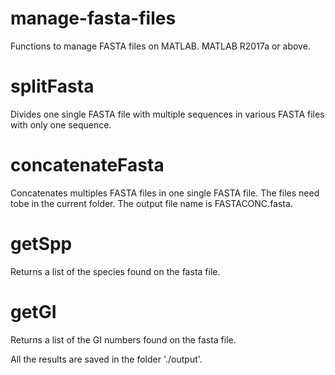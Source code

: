 # manage-fasta-files
Functions to manage FASTA files on MATLAB.
MATLAB R2017a or above.

# splitFasta  
Divides one single FASTA file with multiple sequences in various FASTA files with only one sequence.

# concatenateFasta  
Concatenates multiples FASTA files in one single FASTA file. The files need tobe in the current folder. The output file name is FASTACONC.fasta.

# getSpp  
Returns a list of the species found on the fasta file.

# getGI  
Returns a list of the GI numbers found on the fasta file.

All the results are saved in the folder './output'.
